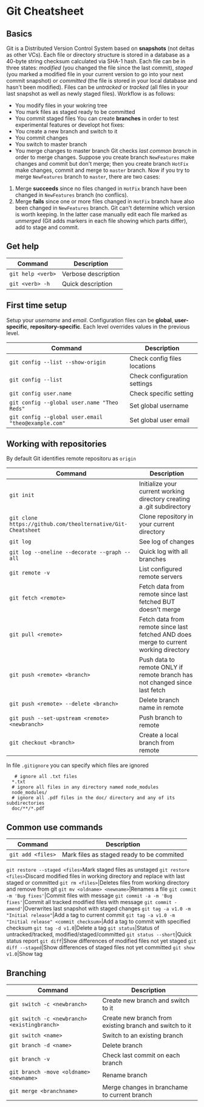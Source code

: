 # Git Cheatsheet
## Basics
Git is a Distributed Version Control System based on **snapshots** (not deltas as other VCs). Each file or directory structure is stored in a database as a 40-byte string checksum calculated via SHA-1 hash. Each file can be in three states: *modified* (you changed the file since the last commit), *staged* (you marked a modified file in your current version to go into your next commit snapshot) or *committed* (the file is stored in your local database and hasn't been modified).
Files can be *untracked* or *tracked* (all files in your last snapshot as well as newly staged files).
Workflow is as follows:
- You modify files in your wokring tree
- You mark files as staged ready to be committed
- You commit staged files
You can create **branches** in order to test experimental features or developt hot fixes:
- You create a new branch and switch to it
- You commit changes
- You switch to master branch
- You merge changes to master branch
Git checks *last common branch* in order to merge changes. Suppose you create branch `NewFeatures` make changes and commit but don't merge; then you create branch `HotFix` make changes, commit and merge to `master` branch. Now if you try to merge `NewFeatures` branch to `master`, there are two cases:
1) Merge **succeeds** since no files changed in `HotFix` branch have been changed in `NewFeatures` branch (no conflics).
2) Merge **fails** since one or more files changed in `HotFix` branch have also been changed in `NewFeatures` branch. Git can't determine which version is worth keeping.
In the latter case manually edit each file marked as *unmerged* (Git adds markers in each file showing which parts differ), add to stage and commit.

## Get help
Command|Description
-------|-----------
`git help <verb>`|Verbose description
`git <verb> -h`|Quick description

## First time setup
Setup your *username* and *email*. 
Configuration files can be **global**, **user-specific**, **repository-specific**. Each level overrides values in the previous level. 

Command|Description
-------|-----------
`git config --list --show-origin`|Check config files locations
`git config --list`|Check configuration settings
`git config user.name`|Check specific setting
`git config --global user.name "Theo Reds"`|Set global username
`git config --global user.email "theo@example.com"`|Set global user email

## Working with repositories
By default Git identifies remote repositoru as `origin`

Command|Description
-------|-----------
`git init`|Initialize your current working directory creating a .git subdirectory
`git clone https://github.com/theolternative/Git-Cheatsheet`|Clone repository in your current directory
`git log`|See log of changes
`git log --oneline --decorate --graph --all`|Quick log with all branches
`git remote -v`|List configured remote servers
`git fetch <remote>`|Fetch data from remote since last fetched BUT doesn't merge 
`git pull <remote>`|Fetch data from remote since last fetched AND does merge to current working directory
`git push <remote> <branch>`|Push data to remote ONLY if remote branch has not changed since last fetch
`git push <remote> --delete <branch>`|Delete branch name in remote
`git push --set-upstream <remote> <newbranch>`|Push branch to remote
`git checkout <branch>`|Create a local branch from remote <branch>

In file `.gitignore` you can specify which files are ignored
```
   # ignore all .txt files
  *.txt
  # ignore all files in any directory named node_modules
  node_modules/
  # ignore all .pdf files in the doc/ directory and any of its subdirectories
  doc/**/*.pdf
```

## Common use commands
Command|Description
-------|-----------
`git add <files>`|Mark files as staged ready to be commited
`git restore --staged <files>`Mark staged files as unstaged
`git restore <files>`Discard modified files in working directory and replace with last staged or committed
`git rm <files>`|Deletes files from working directory and remove from git
`git mv <oldname> <newname>`|Renames a file
`git commit -m 'Bug fixes'`|Commit files with message 
`git commit -a -m 'Bug fixes'`|Commit all tracked modified files with message 
`git commit -amend'`|Overwrites last snapshot with staged changes 
`git tag -a v1.0 -m "Initial release"`|Add a tag to current commit
`git tag -a v1.0 -m "Initial release" <commit checksum>`|Add a tag to commit with specified checksum
`git tag -d v1.0`|Delete a tag
`git status`|Status of untracked/tracked, modified/staged/committed
`git status --short`|Quick status report
`git diff`|Show differences of modified files not yet staged
`git diff --staged`|Show differences of staged files not yet committed
`git show v1.0`|Show tag

## Branching
Command|Description
-------|-----------
`git switch -c <newbranch>`|Create new branch and switch to it
`git switch -c <newbranch> <existingbranch>`|Create new branch from existing branch and switch to it
`git switch <name>`|Switch to an existing branch
`git branch -d <name>`|Delete branch
`git branch -v`|Check last commit on each branch
`git branch -move <oldname> <newname>`|Rename branch
`git merge <branchname>`|Merge changes in branchame to current branch
